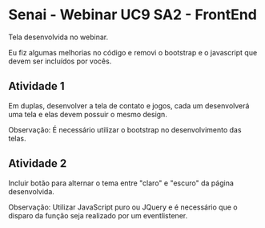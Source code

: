 # Senai - Webinar UC9 SA2 - FrontEnd

Tela desenvolvida no webinar.

Eu fiz algumas melhorias no código e removi o bootstrap e o javascript que devem ser incluídos por vocês.

## Atividade 1

Em duplas, desenvolver a tela de contato e jogos, cada um desenvolverá uma tela e elas devem possuir o mesmo design.

Observação: É necessário utilizar o bootstrap no desenvolvimento das telas.


## Atividade 2

Incluir botão para alternar o tema entre "claro" e "escuro" da página desenvolvida.

Observação: Utilizar JavaScript puro ou JQuery e é necessário que o disparo da função seja realizado por um eventlistener.

